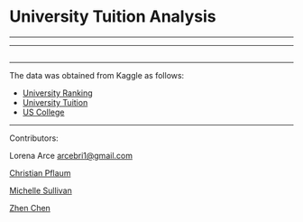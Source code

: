 # University Tuition Analysis

- - - 


- - -

##

- - -

The data was obtained from Kaggle as follows:

* [University Ranking](https://www.kaggle.com/mylesoneill/world-university-rankings?select=cwurData.csv)
*	[University Tuition](https://www.kaggle.com/jessemostipak/college-tuition-diversity-and-pay?select=tuition_cost.csv)
*	[US College](https://www.kaggle.com/yashgpt/us-college-data)

- - -

Contributors:

Lorena Arce arcebri1@gmail.com

[Christian Pflaum](https://github.com/capflaum)

[Michelle Sullivan](https://github.com/msullivan987)

[Zhen Chen](https://github.com/azurblau82-COH)
